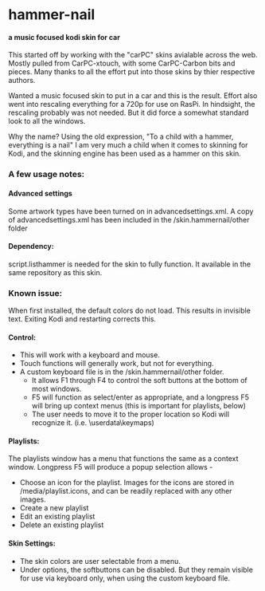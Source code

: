 # hammer-nail
#### a music focused kodi skin for car
This started off by working with the "carPC" skins avialable across the web.  Mostly pulled from CarPC-xtouch, with some CarPC-Carbon bits and pieces.  Many thanks to all the effort put into those skins by thier respective authors.

Wanted a music focused skin to put in a car and this is the result.  Effort also went into rescaling everything for a 720p for use on RasPi.   In hindsight, the rescaling probably was not needed.  But it did force a somewhat standard look to all the windows.

Why the name?  Using the old expression, "To a child with a hammer, everything is a nail"   I am very much a child when it comes to skinning for Kodi, and the skinning engine has been used as a hammer on this skin.

### A few usage notes:

#### Advanced settings
Some artwork types have been turned on in advancedsettings.xml.   A copy of advancedsettings.xml has been included in the /skin.hammernail/other folder

#### Dependency:
script.listhammer is needed for the skin to fully function.  It available in the same repository as this skin.  

### Known issue:
When first installed, the default colors do not load.  This results in invisible text.  Exiting Kodi and restarting corrects this.

#### Control:
* This will work with a keyboard and mouse.   
* Touch functions will generally work, but not for everything.
* A custom keyboard file is in the /skin.hammernail/other folder.  
  * It allows F1 through F4 to control the soft buttons at the bottom of most windows.  
  * F5 will function as select/enter as appropriate, and a longpress F5 will bring up context menus (this is important for playlists, below)
  * The user needs to move it to the proper location so Kodi will recognize it.   (i.e. \userdata\keymaps\)
  
#### Playlists:
The playlists window has a menu that functions the same as a context window.  Longpress F5 will produce a popup selection allows - 
* Choose an icon for the playlist.  Images for the icons are stored in /media/playlist.icons, and can be readily replaced with any other images.
* Create a new playlist
* Edit an existing playlist
* Delete an existing playlist

#### Skin Settings:
* The skin colors are user selectable from a menu.
* Under options, the softbuttons can be disabled.  But they remain visible for use via keyboard only, when using the custom keyboard file.

